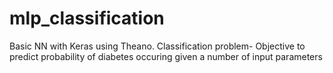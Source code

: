# mlp_classification
Basic NN with Keras using Theano. Classification problem- Objective to predict probability of diabetes occuring given a number of input parameters
